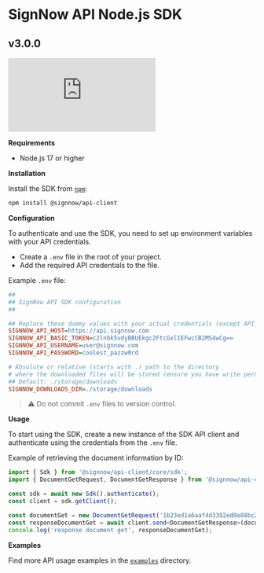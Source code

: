 # SignNow API Node.js SDK

## v3.0.0

[![Node.js Version](https://img.shields.io/badge/supported->=17-blue?logo=node.js)](https://nodejs.org/)

**Requirements**

- Node.js 17 or higher

**Installation**

Install the SDK from [`npm`](https://www.npmjs.com/package/@signnow/api-client):

```bash
npm install @signnow/api-client
```

**Configuration**

To authenticate and use the SDK, you need to set up environment variables with your API credentials.

- Create a `.env` file in the root of your project.
- Add the required API credentials to the file.

Example `.env` file:

```ini
##
## SignNow API SDK configuration
##

## Replace these dummy values with your actual credentials (except API_HOST)
SIGNNOW_API_HOST=https://api.signnow.com
SIGNNOW_API_BASIC_TOKEN=c2lnbk5vdyBBUEkgc2FtcGxlIEFwcCB2MS4wCg==
SIGNNOW_API_USERNAME=user@signnow.com
SIGNNOW_API_PASSWORD=coolest_pazzw0rd

# Absolute or relative (starts with .) path to the directory
# where the downloaded files will be stored (ensure you have write permissions to this directory)
## Default: ./storage/downloads
SIGNNOW_DOWNLOADS_DIR=./storage/downloads
```

> ⚠️ Do not commit `.env` files to version control.
>

**Usage**

To start using the SDK, create a new instance of the SDK API client and authenticate using the credentials from the `.env` file.

Example of retrieving the document information by ID:

```typescript
import { Sdk } from '@signnow/api-client/core/sdk';
import { DocumentGetRequest, DocumentGetResponse } from '@signnow/api-client/api/document';

const sdk = await new Sdk().authenticate();
const client = sdk.getClient();

const documentGet = new DocumentGetRequest('1b23ed1a6aaf4d3392ed0e88bc2bfafb2a3cf414');
const responseDocumentGet = await client.send<DocumentGetResponse>(documentGet);
console.log('response document get', responseDocumentGet);
```

**Examples**

Find more API usage examples in the [`examples`](https://github.com/signnow/SignNowNodeSDK/tree/master/examples) directory.